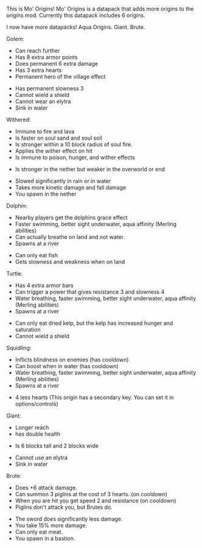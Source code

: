 This is Mo' Origins! Mo' Origins is a datapack that adds more origins to the origins mod.
Currently this datapack includes 6 origins.

I now have more datapacks!
Aqua Origins. Giant. Brute.

Golem:
+ Can reach further
+ Has 8 extra armor points
+ Does permanent 6 extra damage
+ Has 3 extra hearts
+ Permanent hero of the village effect
- Has permanent slowness 3
- Cannot wield a shield
- Cannot wear an elytra
- Sink in water


Withered:
+ Immune to fire and lava
+ Is faster on soul sand and soul soil
+ Is stronger within a 10 block radius of soul fire.
+ Applies the wither effect on hit
+ Is immune to poison, hunger, and wither effects
* Is stronger in the nether but weaker in the overworld or end
- Slowed significantly in rain or in water
- Takes more kinetic damage and fall damage
- You spawn in the nether


Dolphin:
+ Nearby players get the dolphins grace effect
+ Faster swimming, better sight underwater, aqua affinity (Merling abilities)
+ Can actually breathe on land and not water
+ Spawns at a river
- Can only eat fish
- Gets slowness and weakness when on land


Turtle:
+ Has 4 extra armor bars
+ Can trigger a power that gives resistance 3 and slowness 4
+ Water breathing, faster swimming, better sight underwater, aqua affinity (Merling abilities)
+ Spawns at a river
- Can only eat dried kelp, but the kelp has increased hunger and saturation
- Cannot wield a shield


Squidling:
+ Inflicts blindness on enemies (has cooldown)
+ Can boost when in water (has cooldown)
+ Water breathing, faster swimming, better sight underwater, aqua affinity (Merling abilities)
+ Spawns at a river
- 4 less hearts
(This origin has a secondary key. You can set it in options/controls)


Giant:
+ Longer reach
+ has double health
* Is 6 blocks tall and 2 blocks wide
- Cannot use an elytra
- Sink in water


Brute:
+ Does +6 attack damage.
+ Can summon 3 piglins at the cost of 3 hearts. (on cooldown)
+ When you are hit you get speed 2 and resistance (on cooldown)
+ Piglins don't attack you, but Brutes do.
- The sword does significantly less damage.
- You take 15% more damage.
- Can only eat meat.
- You spawn in a bastion.
